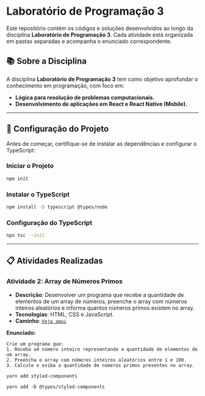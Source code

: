 # **Laboratório de Programação 3**

Este repositório contém os códigos e soluções desenvolvidos ao longo da disciplina **Laboratório de Programação 3**. Cada atividade está organizada em pastas separadas e acompanha o enunciado correspondente.

## **📚 Sobre a Disciplina**
A disciplina **Laboratório de Programação 3** tem como objetivo aprofundar o conhecimento em programação, com foco em:

- **Lógica para resolução de problemas computacionais.**
- **Desenvolvimento de aplicações em React e React Native (Mobile).**

---

## **🚀 Configuração do Projeto**

Antes de começar, certifique-se de instalar as dependências e configurar o TypeScript:

### **Iniciar o Projeto**
```bash
npm init
```

### **Instalar o TypeScript**
```bash
npm install -D typescript @types/node
```

### **Configuração do TypeScript**
```bash
npx tsc --init
```
---

## **📋 Atividades Realizadas**
### **Atividade 2: Array de Números Primos**
- **Descrição**: Desenvolver um programa que recebe a quantidade de elementos de um array de números, preenche o array com números inteiros aleatórios e informa quantos números primos existem no array.
- **Tecnologias**: HTML, CSS e JavaScript.
- **Caminho**: [`Veja aqui`](ATIV-2/)

**Enunciado:**
```text
Crie um programa que:
1. Receba um número inteiro representando a quantidade de elementos de um array.
2. Preencha o array com números inteiros aleatórios entre 1 e 100.
3. Calcule e exiba a quantidade de números primos presentes no array.
```
```
yarn add styled-components
```

```
yarn add -D @types/styled-components
```